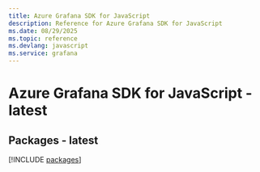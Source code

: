 ```yaml
---
title: Azure Grafana SDK for JavaScript
description: Reference for Azure Grafana SDK for JavaScript
ms.date: 08/29/2025
ms.topic: reference
ms.devlang: javascript
ms.service: grafana
---
```

# Azure Grafana SDK for JavaScript - latest
## Packages - latest
[!INCLUDE [packages](grafana-index.md)]
